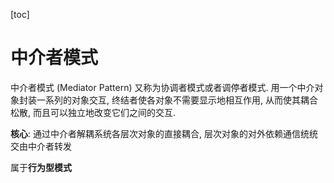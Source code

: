 [toc]

# 中介者模式



中介者模式 (Mediator Pattern) 又称为协调者模式或者调停者模式. 用一个中介对象封装一系列的对象交互, 终结者使各对象不需要显示地相互作用, 从而使其耦合松散, 而且可以独立地改变它们之间的交互.



**核心**: 通过中介者解耦系统各层次对象的直接耦合, 层次对象的对外依赖通信统统交由中介者转发



属于**行为型模式**


